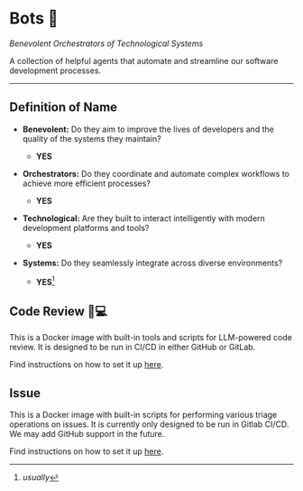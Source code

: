 # Bots 🤖

_Benevolent Orchestrators of Technological Systems_

A collection of helpful agents that automate and streamline our software development processes.

---

## Definition of Name

- **Benevolent:** Do they aim to improve the lives of developers and the quality of the systems they maintain?
  - **YES**

- **Orchestrators:** Do they coordinate and automate complex workflows to achieve more efficient processes?
  - **YES**

- **Technological:** Are they built to interact intelligently with modern development platforms and tools?
  - **YES**

- **Systems:** Do they seamlessly integrate across diverse environments?
  - **YES**[^1]

[^1]: _usually_

## Code Review 🧐💻

This is a Docker image with built-in tools and scripts for LLM-powered code review. It is designed to be run in CI/CD in either GitHub or GitLab.

Find instructions on how to set it up [here](/docs/code-review-bot-setup.md).

## Issue

This is a Docker image with built-in scripts for performing various triage operations on issues. It is currently only designed to be run in Gitlab CI/CD. We may add GitHub support in the future.

Find instructions on how to set it up [here](/docs/issue-bot-setup.md).
